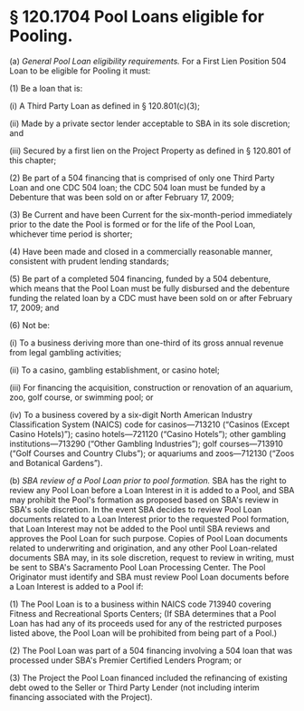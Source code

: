 # § 120.1704   Pool Loans eligible for Pooling.

(a) *General Pool Loan eligibility requirements.* For a First Lien Position 504 Loan to be eligible for Pooling it must:


(1) Be a loan that is:


(i) A Third Party Loan as defined in § 120.801(c)(3);


(ii) Made by a private sector lender acceptable to SBA in its sole discretion; and


(iii) Secured by a first lien on the Project Property as defined in § 120.801 of this chapter;


(2) Be part of a 504 financing that is comprised of only one Third Party Loan and one CDC 504 loan; the CDC 504 loan must be funded by a Debenture that was been sold on or after February 17, 2009;


(3) Be Current and have been Current for the six-month-period immediately prior to the date the Pool is formed or for the life of the Pool Loan, whichever time period is shorter;


(4) Have been made and closed in a commercially reasonable manner, consistent with prudent lending standards;


(5) Be part of a completed 504 financing, funded by a 504 debenture, which means that the Pool Loan must be fully disbursed and the debenture funding the related loan by a CDC must have been sold on or after February 17, 2009; and


(6) Not be:


(i) To a business deriving more than one-third of its gross annual revenue from legal gambling activities;


(ii) To a casino, gambling establishment, or casino hotel;


(iii) For financing the acquisition, construction or renovation of an aquarium, zoo, golf course, or swimming pool; or


(iv) To a business covered by a six-digit North American Industry Classification System (NAICS) code for casinos—713210 (“Casinos (Except Casino Hotels)”); casino hotels—721120 (“Casino Hotels”); other gambling institutions—713290 (“Other Gambling Industries”); golf courses—713910 (“Golf Courses and Country Clubs”); or aquariums and zoos—712130 (“Zoos and Botanical Gardens”).


(b) *SBA review of a Pool Loan prior to pool formation.* SBA has the right to review any Pool Loan before a Loan Interest in it is added to a Pool, and SBA may prohibit the Pool's formation as proposed based on SBA's review in SBA's sole discretion. In the event SBA decides to review Pool Loan documents related to a Loan Interest prior to the requested Pool formation, that Loan Interest may not be added to the Pool until SBA reviews and approves the Pool Loan for such purpose. Copies of Pool Loan documents related to underwriting and origination, and any other Pool Loan-related documents SBA may, in its sole discretion, request to review in writing, must be sent to SBA's Sacramento Pool Loan Processing Center. The Pool Originator must identify and SBA must review Pool Loan documents before a Loan Interest is added to a Pool if:


(1) The Pool Loan is to a business within NAICS code 713940 covering Fitness and Recreational Sports Centers; (If SBA determines that a Pool Loan has had any of its proceeds used for any of the restricted purposes listed above, the Pool Loan will be prohibited from being part of a Pool.)


(2) The Pool Loan was part of a 504 financing involving a 504 loan that was processed under SBA's Premier Certified Lenders Program; or


(3) The Project the Pool Loan financed included the refinancing of existing debt owed to the Seller or Third Party Lender (not including interim financing associated with the Project).




